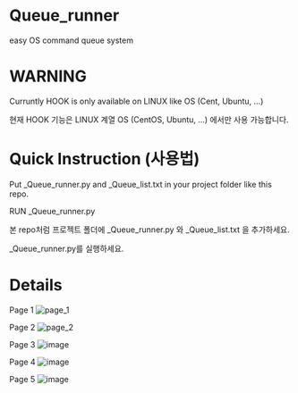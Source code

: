 # Queue_runner
easy OS command queue system

# WARNING
Curruntly HOOK is only available on LINUX like OS (Cent, Ubuntu, ...)

현재 HOOK 기능은 LINUX 계열 OS (CentOS, Ubuntu, ...) 에서만 사용 가능합니다.

# Quick Instruction (사용법)
Put _Queue_runner.py and _Queue_list.txt in your project folder like this repo.

RUN _Queue_runner.py

본 repo처럼 프로젝트 폴더에 _Queue_runner.py 와 _Queue_list.txt 을 추가하세요.

_Queue_runner.py를 실행하세요.


# Details
Page 1
![page_1](https://github.com/KyungBong-Ryu/Queue_runner/assets/103981195/9e23bf28-3529-4624-ba4a-db3f232cb272)


Page 2
![page_2](https://github.com/KyungBong-Ryu/Queue_runner/assets/103981195/df18861c-7f28-403d-8aa5-ec2c80835d11)



Page 3
![image](https://github.com/KyungBong-Ryu/Queue_runner/assets/103981195/1a7a0a99-d09d-4441-bf41-0015682cef27)


Page 4
![image](https://github.com/KyungBong-Ryu/Queue_runner/assets/103981195/0a5184bd-42e7-4f09-a7f0-8c791a1ef3a1)


Page 5
![image](https://github.com/KyungBong-Ryu/Queue_runner/assets/103981195/6d5b7095-80b8-46dc-b7b3-bce1ecf98efc)

